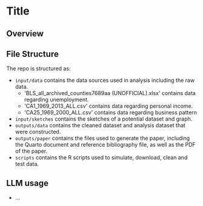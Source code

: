 # Title

## Overview

## File Structure

The repo is structured as:

-   `input/data` contains the data sources used in analysis including the raw data.
    -   'BLS_all_archived_counties7689aa (UNOFFICIAL).xlsx' contains data regarding unemployment.
    -   'CA1_1969_2013_ALL.csv' contains data regarding personal income.
    -   'CA25_1969_2000_ALL.csv' contains data regarding business pattern
-   `input/sketches` contains the sketches of a potential dataset and graph.
-   `outputs/data` contains the cleaned dataset and analysis dataset that were constructed.
-   `outputs/paper` contains the files used to generate the paper, including the Quarto document and reference bibliography file, as well as the PDF of the paper.
-   `scripts` contains the R scripts used to simulate, download, clean and test data.

## LLM usage

-   ...
